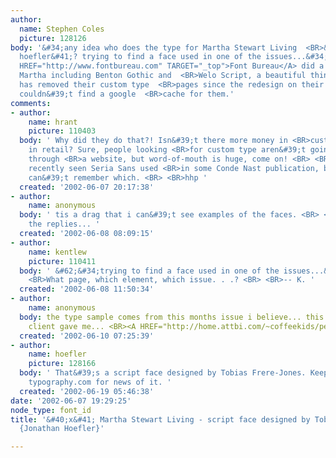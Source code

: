 ```yaml
---
author:
  name: Stephen Coles
  picture: 128126
body: '&#34;any idea who does the type for Martha Stewart Living  <BR>&#40;other than
  hoefler&#41;? trying to find a face used in one of the issues...&#34; <BR> <BR><A
  HREF="http://www.fontbureau.com" TARGET="_top">Font Bureau</A> did a few faces for
  Martha including Benton Gothic and  <BR>Welo Script, a beautiful thing. Sadly, FB
  has removed their custom type  <BR>pages since the redesign on their site and I
  couldn&#39;t find a google  <BR>cache for them.'
comments:
- author:
    name: hrant
    picture: 110403
  body: ' Why did they do that?! Isn&#39;t there more money in <BR>custom type than
    in retail? Sure, people looking <BR>for custom type aren&#39;t going to be drawn
    through <BR>a website, but word-of-mouth is huge, come on! <BR> <BR>BTW, I&#39;ve
    recently seen Seria Sans used <BR>in some Conde Nast publication, but now <BR>I
    can&#39;t remember which. <BR> <BR>hhp '
  created: '2002-06-07 20:17:38'
- author:
    name: anonymous
  body: ' tis a drag that i can&#39;t see examples of the faces. <BR> <BR>thanks for
    the replies... '
  created: '2002-06-08 08:09:15'
- author:
    name: kentlew
    picture: 110411
  body: ' &#62;&#34;trying to find a face used in one of the issues...&#34;  <BR>
    <BR>What page, which element, which issue. . .? <BR> <BR>-- K. '
  created: '2002-06-08 11:50:34'
- author:
    name: anonymous
  body: the type sample comes from this months issue i believe... this is what the
    client gave me... <BR><A HREF="http://home.attbi.com/~coffeekids/peas.jpg" TARGET="_top">http://home.attbi.com/~coffeekids/peas.jpg</A>
  created: '2002-06-10 07:25:39'
- author:
    name: hoefler
    picture: 128166
  body: ' That&#39;s a script face designed by Tobias Frere-Jones. Keep your eye on
    typography.com for news of it. '
  created: '2002-06-19 05:46:38'
date: '2002-06-07 19:29:25'
node_type: font_id
title: '&#40;x&#41; Martha Stewart Living - script face designed by Tobias Frere-Jones
  {Jonathan Hoefler}'

---
```


